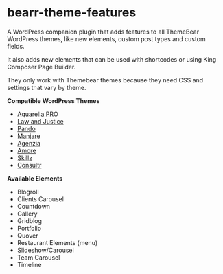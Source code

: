# bearr-theme-features

A WordPress companion plugin that adds features to all ThemeBear WordPress themes, like new elements, custom post types and custom fields.

It also adds new elements that can be used with shortcodes or using King Composer Page Builder. 

They only work with Themebear themes because they need CSS and settings that vary by theme.

**Compatible WordPress Themes**
- [Aquarella PRO](https://themebear.co/portfolio/aquarella-blog-wordpress-theme/)
- [Law and Justice](https://themebear.co/portfolio/law-firm-lawyer-attorney-wordpress-theme/)
- [Pando](https://themebear.co/portfolio/pando-wordpress-website-builder/)
- [Manjare](https://themebear.co/portfolio/manjare-restaurant-cafe-wordpress-theme/)
- [Agenzia](https://themebear.co/portfolio/portfolio-agency-freelancer-wordpress-theme/)
- [Amore](https://themebear.co/portfolio/wedding-wordpress-theme/)
- [Skillz](https://themebear.co/portfolio/skillz/)
- [Consultr ](https://themebear.co/portfolio/consultant-financial-wordpress-theme/)

**Available Elements**
- Blogroll
- Clients Carousel
- Countdown
- Gallery
- Gridblog
- Portfolio
- Quover 
- Restaurant Elements (menu)
- Slideshow/Carousel
- Team Carousel
- Timeline
